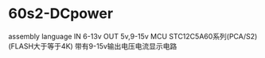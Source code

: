 # 60s2-DCpower
assembly language
IN 6-13v
OUT 5v,9-15v
MCU STC12C5A60系列(PCA/S2)(FLASH大于等于4K)
带有9-15v输出电压电流显示电路
